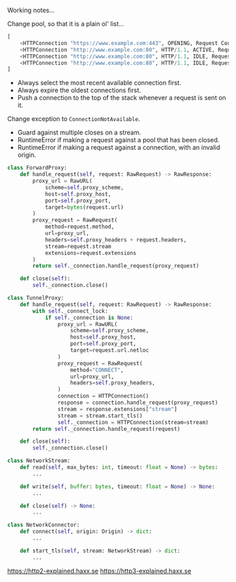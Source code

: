 Working notes...

Change pool, so that it is a plain ol' list...

```python
[
    <HTTPConnection "https://www.example.com:443", OPENING, Request Count: 1>
    <HTTPConnection "http://www.example.com:80", HTTP/1.1, ACTIVE, Request Count: 6>
    <HTTPConnection "http://www.example.com:80", HTTP/1.1, IDLE, Request Count: 1>
    <HTTPConnection "http://www.example.com:80", HTTP/1.1, IDLE, Request Count: 3>
]
```

* Always select the most recent available connection first.
* Always expire the oldest connections first.
* Push a connection to the top of the stack whenever a request is sent on it.

Change exception to `ConnectionNotAvailable`.

* Guard against multiple closes on a stream.
* RuntimeError if making a request against a pool that has been closed.
* RuntimeError if making a request against a connection, with an invalid origin.

```python
class ForwardProxy:
    def handle_request(self, request: RawRequest) -> RawResponse:
        proxy_url = RawURL(
            scheme=self.proxy_scheme,
            host=self.proxy_host,
            port=self.proxy_port,
            target=bytes(request.url)
        )
        proxy_request = RawRequest(
            method=request.method,
            url=proxy_url,
            headers=self.proxy_headers + request.headers,
            stream=request.stream
            extensions=request.extensions
        )
        return self._connection.handle_request(proxy_request)

    def close(self):
        self._connection.close()
```


```python
class TunnelProxy:
    def handle_request(self, request: RawRequest) -> RawResponse:
        with self._connect_lock:
            if self._connection is None:
                proxy_url = RawURL(
                    scheme=self.proxy_scheme,
                    host=self.proxy_host,
                    port=self.proxy_port,
                    target=request.url.netloc
                )
                proxy_request = RawRequest(
                    method="CONNECT",
                    url=proxy_url,
                    headers=self.proxy_headers,
                )
                connection = HTTPConnection()
                response = connection.handle_request(proxy_request)
                stream = response.extensions["stream"]
                stream = stream.start_tls()
                self._connection = HTTPConnection(stream=stream)
        return self._connection.handle_request(request)

    def close(self):
        self._connection.close()
```


```python
class NetworkStream:
    def read(self, max_bytes: int, timeout: float = None) -> bytes:
        ...

    def write(self, buffer: bytes, timeout: float = None) -> None:
        ...

    def close(self) -> None:
        ...
```


```python
class NetworkConnector:
    def connect(self, origin: Origin) -> dict:
        ...

    def start_tls(self, stream: NetworkStream) -> dict:
        ...
```

https://http2-explained.haxx.se
https://http3-explained.haxx.se
